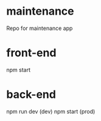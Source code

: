 # maintenance
Repo for maintenance app
# front-end
npm start
# back-end
npm run dev (dev)
npm start (prod)
